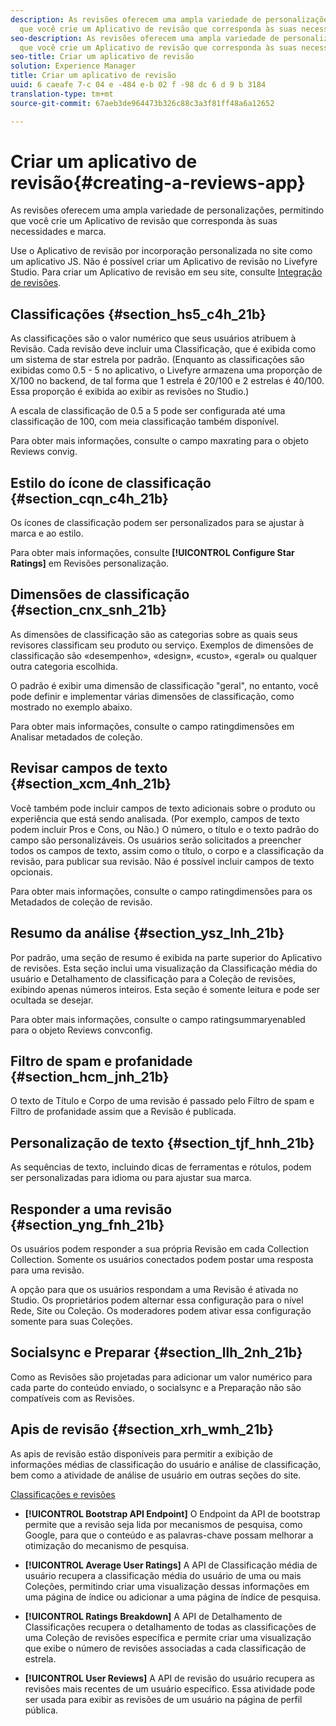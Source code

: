 ```yaml
---
description: As revisões oferecem uma ampla variedade de personalizações, permitindo
  que você crie um Aplicativo de revisão que corresponda às suas necessidades e marca.
seo-description: As revisões oferecem uma ampla variedade de personalizações, permitindo
  que você crie um Aplicativo de revisão que corresponda às suas necessidades e marca.
seo-title: Criar um aplicativo de revisão
solution: Experience Manager
title: Criar um aplicativo de revisão
uuid: 6 caeafe 7-c 04 e -484 e-b 02 f -98 dc 6 d 9 b 3184
translation-type: tm+mt
source-git-commit: 67aeb3de964473b326c88c3a3f81ff48a6a12652

---
```



# Criar um aplicativo de revisão{#creating-a-reviews-app}

As revisões oferecem uma ampla variedade de personalizações, permitindo que você crie um Aplicativo de revisão que corresponda às suas necessidades e marca.

Use o Aplicativo de revisão por incorporação personalizada no site como um aplicativo JS. Não é possível criar um Aplicativo de revisão no Livefyre Studio. Para criar um Aplicativo de revisão em seu site, consulte [Integração de revisões](/help/implementation/c-app-integrations/c-reviews-integration.md).


## Classificações {#section_hs5_c4h_21b}

As classificações são o valor numérico que seus usuários atribuem à Revisão. Cada revisão deve incluir uma Classificação, que é exibida como um sistema de star estrela por padrão. (Enquanto as classificações são exibidas como 0.5 - 5 no aplicativo, o Livefyre armazena uma proporção de X/100 no backend, de tal forma que 1 estrela é 20/100 e 2 estrelas é 40/100. Essa proporção é exibida ao exibir as revisões no Studio.)

A escala de classificação de 0.5 a 5 pode ser configurada até uma classificação de 100, com meia classificação também disponível.

Para obter mais informações, consulte o campo maxrating para o objeto Reviews convig.

## Estilo do ícone de classificação {#section_cqn_c4h_21b}

Os ícones de classificação podem ser personalizados para se ajustar à marca e ao estilo.

Para obter mais informações, consulte **[!UICONTROL Configure Star Ratings]** em Revisões personalização.

## Dimensões de classificação {#section_cnx_snh_21b}

As dimensões de classificação são as categorias sobre as quais seus revisores classificam seu produto ou serviço. Exemplos de dimensões de classificação são «desempenho», «design», «custo», «geral» ou qualquer outra categoria escolhida.

O padrão é exibir uma dimensão de classificação "geral", no entanto, você pode definir e implementar várias dimensões de classificação, como mostrado no exemplo abaixo.

Para obter mais informações, consulte o campo ratingdimensões em Analisar metadados de coleção.

## Revisar campos de texto {#section_xcm_4nh_21b}

Você também pode incluir campos de texto adicionais sobre o produto ou experiência que está sendo analisada. (Por exemplo, campos de texto podem incluir Pros e Cons, ou Não.) O número, o título e o texto padrão do campo são personalizáveis. Os usuários serão solicitados a preencher todos os campos de texto, assim como o título, o corpo e a classificação da revisão, para publicar sua revisão. Não é possível incluir campos de texto opcionais.

Para obter mais informações, consulte o campo ratingdimensões para os Metadados de coleção de revisão.

## Resumo da análise {#section_ysz_lnh_21b}

Por padrão, uma seção de resumo é exibida na parte superior do Aplicativo de revisões. Esta seção inclui uma visualização da Classificação média do usuário e Detalhamento de classificação para a Coleção de revisões, exibindo apenas números inteiros. Esta seção é somente leitura e pode ser ocultada se desejar.

Para obter mais informações, consulte o campo ratingsummaryenabled para o objeto Reviews convconfig.

## Filtro de spam e profanidade {#section_hcm_jnh_21b}

O texto de Título e Corpo de uma revisão é passado pelo Filtro de spam e Filtro de profanidade assim que a Revisão é publicada.

## Personalização de texto {#section_tjf_hnh_21b}

As sequências de texto, incluindo dicas de ferramentas e rótulos, podem ser personalizadas para idioma ou para ajustar sua marca.

## Responder a uma revisão {#section_yng_fnh_21b}

Os usuários podem responder a sua própria Revisão em cada Collection Collection. Somente os usuários conectados podem postar uma resposta para uma revisão.

A opção para que os usuários respondam a uma Revisão é ativada no Studio. Os proprietários podem alternar essa configuração para o nível Rede, Site ou Coleção. Os moderadores podem ativar essa configuração somente para suas Coleções.

## Socialsync e Preparar {#section_llh_2nh_21b}

Como as Revisões são projetadas para adicionar um valor numérico para cada parte do conteúdo enviado, o socialsync e a Preparação não são compatíveis com as Revisões.

## Apis de revisão {#section_xrh_wmh_21b}

As apis de revisão estão disponíveis para permitir a exibição de informações médias de classificação do usuário e análise de classificação, bem como a atividade de análise de usuário em outras seções do site.

[Classificações e revisões](https://api.livefyre.com/docs/apis/by-category/ratings-and-reviews)

* **[!UICONTROL Bootstrap API Endpoint]** O Endpoint da API de bootstrap permite que a revisão seja lida por mecanismos de pesquisa, como Google, para que o conteúdo e as palavras-chave possam melhorar a otimização do mecanismo de pesquisa.

* **[!UICONTROL Average User Ratings]** A API de Classificação média de usuário recupera a classificação média do usuário de uma ou mais Coleções, permitindo criar uma visualização dessas informações em uma página de índice ou adicionar a uma página de índice de pesquisa.

* **[!UICONTROL Ratings Breakdown]** A API de Detalhamento de Classificações recupera o detalhamento de todas as classificações de uma Coleção de revisões específica e permite criar uma visualização que exibe o número de revisões associadas a cada classificação de estrela.

* **[!UICONTROL User Reviews]** A API de revisão do usuário recupera as revisões mais recentes de um usuário específico. Essa atividade pode ser usada para exibir as revisões de um usuário na página de perfil pública.
